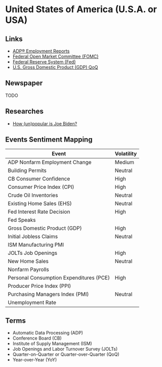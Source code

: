 # United States of America (U.S.A. or USA)

## Links

- [ADP® Employment Reports](https://adpemploymentreport.com/)
- [Federal Open Market Committee (FOMC)](https://www.federalreserve.gov/monetarypolicy/fomc.htm)
- [Federal Reserve System (Fed)](https://federalreserve.gov/)
- [U.S. Gross Domestic Product (GDP) QoQ](https://www.investing.com/economic-calendar/gdp-375)

<!--
Federal Deposit Insurance Corporation (FDIC)
Financial Accounting Standards Board (FASB)
Commodity Futures Trading Commission (CFTC)
-->

## Newspaper

TODO

## Researches

- [How (un)popular is Joe Biden?](https://projects.fivethirtyeight.com/biden-approval-rating/)

## Events Sentiment Mapping

| Event                                   | Volatility |
| --------------------------------------- | ---------- |
| ADP Nonfarm Employment Change           | Medium     |
| Building Permits                        | Neutral    |
| CB Consumer Confidence                  | High       |
| Consumer Price Index (CPI)              | High       |
| Crude Oil Inventories                   | Neutral    |
| Existing Home Sales (EHS)               | Neutral    |
| Fed Interest Rate Decision              | High       |
| Fed Speaks                              |            |
| Gross Domestic Product (GDP)            | High       |
| Initial Jobless Claims                  | Neutral    |
| ISM Manufacturing PMI                   |            |
| JOLTs Job Openings                      | High       |
| New Home Sales                          | Neutral    |
| Nonfarm Payrolls                        |            |
| Personal Consumption Expenditures (PCE) | High       |
| Producer Price Index (PPI)              |            |
| Purchasing Managers Index (PMI)         | Neutral    |
| Unemployment Rate                       |            |

## Terms

- Automatic Data Processing (ADP)
- Conference Board (CB)
- Institute of Supply Management (ISM)
- Job Openings and Labor Turnover Survey (JOLTs)
- Quarter-on-Quarter or Quarter-over-Quarter (QoQ)
- Year-over-Year (YoY)

<!--
US Pending Home Sales
-->
